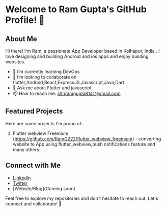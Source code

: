 # Welcome to Ram Gupta's GitHub Profile! 👋

## About Me

Hi there! I'm Ram, a passionate App Developer based in Kolhapur, India . I love designing and building Android and ios apps and enjoy building websites.

- 🌱 I’m currently learning DevOps
- 👯 I’m looking to collaborate on flutter,Android,React,ExpressJS,Javascript,Java,Dart
- 💬 Ask me about Flutter and javascript
- 📫 How to reach me: shriramgupta8141@gmail.com

## Featured Projects

Here are some projects I'm proud of:

1. Flutter webview Freemium (https://github.com/RamG222/flutter_webview_freemium) - converting website to App using flutter_webview,push notifications feature and many others.


## Connect with Me

- [LinkedIn](https://www.linkedin.com/in/shriramgupta222/)
- [Twitter](@ram_app_dev)
- [Website/Blog](Coming soon)

Feel free to explore my repositories and don't hesitate to reach out. Let's connect and collaborate! 🚀
